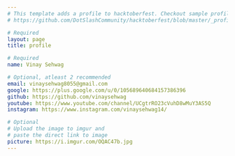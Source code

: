 ```yaml
---
# This template adds a profile to hacktoberfest. Checkout sample profile at
# https://github.com/DotSlashCommunity/hacktoberfest/blob/master/_profile/ksdme.md

# Required
layout: page
title: profile

# Required
name: Vinay Sehwag

# Optional, atleast 2 recommended
email: vinaysehwag8055@gmail.com
google: https://plus.google.com/u/0/105689640684157386396
github: https://github.com/vinaysehwag
youtube: https://www.youtube.com/channel/UCgtrRO23cVuhD8wMuY3AS5Q
instagram: https://www.instagram.com/vinaysehwag14/

# Optional
# Upload the image to imgur and
# paste the direct link to image
picture: https://i.imgur.com/OQAC47b.jpg
---
```

